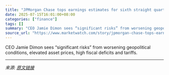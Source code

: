 ```yaml
---
title: "JPMorgan Chase tops earnings estimates for sixth straight quarter as company cites ‘resilient’ economy"
date: 2025-07-15T16:01:00+08:00
categories: ["finance"]
tags: []
summary: "CEO Jamie Dimon sees “significant risks” from worsening geopolitical conditions, elevated asset prices, high fiscal deficits and tariffs."
source_url: "https://www.marketwatch.com/story/jpmorgan-chase-tops-earnings-estimate-on-c462dddd?mod=mw_rss_topstories"
---
```


CEO Jamie Dimon sees “significant risks” from worsening geopolitical conditions, elevated asset prices, high fiscal deficits and tariffs.

---

*来源: [原文链接](https://www.marketwatch.com/story/jpmorgan-chase-tops-earnings-estimate-on-c462dddd?mod=mw_rss_topstories)*
